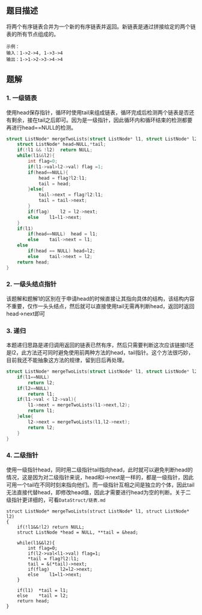 ## 题目描述

将两个有序链表合并为一个新的有序链表并返回。新链表是通过拼接给定的两个链表的所有节点组成的。

```
示例：
输入：1->2->4, 1->3->4
输出：1->1->2->3->4->4
```

## 题解

### 1. 一级链表

​	使用head保存指针，循环时使用tail来组成链表，循环完成后检测两个链表是否还有剩余，接在tail之后即可。因为是一级指针，因此循环内和循环结束的检测都要再进行head==NULL的检测。

```c
struct ListNode* mergeTwoLists(struct ListNode* l1, struct ListNode* l2){
    struct ListNode* head=NULL,*tail;
    if(!l1 && !l2)  return NULL;
    while(l1&&l2){
        int flag=0;
        if(l1->val>l2->val) flag =1;
        if(head==NULL){
            head = flag?l2:l1;
            tail = head;
        }else{
            tail->next = flag?l2:l1;  
            tail = tail->next;
        }
        if(flag)    l2 = l2->next;
        else    l1=l1->next;
    }
    if(l1)  
        if(head==NULL)  head = l1;
        else    tail->next = l1;
    else
        if(head == NULL) head=l2;
        else    tail->next = l2;
    return head;
}
```

### 2. 一级头结点指针

​	该题解和题解1的区别在于申请head的时候直接让其指向具体的结构，该结构内容不重要，仅作一头头结点，然后就可以直接使用tail无需再判断head，返回时返回head->next即可

### 3. 递归

​	本题递归思路是递归调用返回的链表已然有序，然后只需要判断这次应该链接l1还是l2，此方法还可同时避免使用前两种方法的head，tail指针。这个方法很巧妙，目前我还不能抽象这方法的规律，留到日后再处理。

```c
struct ListNode* mergeTwoLists(struct ListNode* l1, struct ListNode* l2) {
    if(l1==NULL)
        return l2;
    if(l2==NULL)
        return l1;
    if(l1->val < l2->val){
        l1->next = mergeTwoLists(l1->next,l2);
        return l1;
    }else{
        l2->next = mergeTwoLists(l1,l2->next);
        return l2;
    }
}
```

### 4. 二级指针

​	使用一级指针head，同时用二级指针tail指向head，此时就可以避免判断head的情况，这是因为对二级指针来说，head和l->next是一样的，都是一级指针，因此可用一个tail在不同时刻来指向他们。而一级指针互相之间是独立的个体，因此tail无法直接代替head，即修改head值，因此才需要进行head为空的判断。关于二级指针更详细的，可看`DataStruct/链表.md`

```
struct ListNode* mergeTwoLists(struct ListNode* l1, struct ListNode* l2)
{
    if(!l1&&!l2) return NULL;
    struct ListNode *head = NULL, **tail = &head;
    
    while(l1&&l2){
        int flag=0;
        if(l2->val<l1->val) flag=1;
        *tail = flag?l2:l1;
        tail = &(*tail)->next;
        if(flag)    l2=l2->next;
        else    l1=l1->next;
    }
    
    if(l1)  *tail = l1;
    else    *tail = l2;
    return head;
}
```

